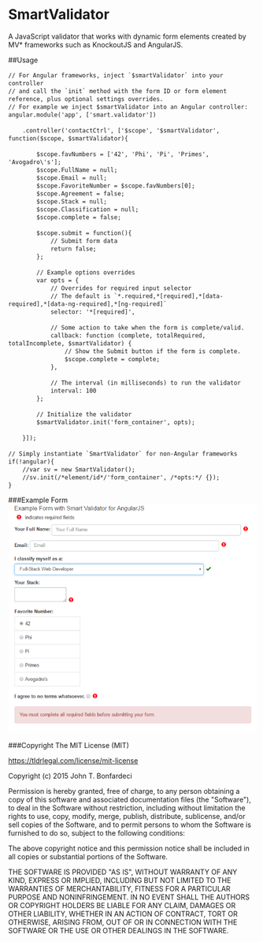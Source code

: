 # SmartValidator
A JavaScript validator that works with dynamic form elements created by MV* frameworks such as KnockoutJS and AngularJS.

##Usage
```
// For Angular frameworks, inject `$smartValidator` into your controller 
// and call the `init` method with the form ID or form element reference, plus optional settings overrides.
// For example we inject $smartValidator into an Angular controller:
angular.module('app', ['smart.validator'])

    .controller('contactCtrl', ['$scope', '$smartValidator', function($scope, $smartValidator){
        
        $scope.favNumbers = ['42', 'Phi', 'Pi', 'Primes', 'Avogadro\'s'];
        $scope.FullName = null;
        $scope.Email = null;
        $scope.FavoriteNumber = $scope.favNumbers[0];
        $scope.Agreement = false;
        $scope.Stack = null;
        $scope.Classification = null;
        $scope.complete = false;
        
        $scope.submit = function(){
            // Submit form data
            return false;    
        };
        
        // Example options overrides
        var opts = {
            // Overrides for required input selector
            // The default is `*.required,*[required],*[data-required],*[data-ng-required],*[ng-required]`
            selector: '*[required]',

            // Some action to take when the form is complete/valid.
            callback: function (complete, totalRequired, totalIncomplete, $smartValidator) {
                // Show the Submit button if the form is complete.
                $scope.complete = complete;
            },

            // The interval (in milliseconds) to run the validator
            interval: 100
        };
        
        // Initialize the validator
        $smartValidator.init('form_container', opts);
        
    }]);

// Simply instantiate `SmartValidator` for non-Angular frameworks
if(!angular){
    //var sv = new SmartValidator();
    //sv.init(/*element/id*/'form_container', /*opts:*/ {});
}
```

###Example Form
![Example Form](sample_form.png "Example Form")

###Copyright
The MIT License (MIT)
    
<https://tldrlegal.com/license/mit-license>

Copyright (c) 2015 John T. Bonfardeci
     
Permission is hereby granted, free of charge, to any person obtaining a copy of this software and associated documentation files (the "Software"), to deal in the Software without restriction, including without limitation the rights to use, copy, modify, merge, publish, distribute, sublicense, and/or sell copies of the Software, and to permit persons to whom the Software is furnished to do so, subject to the following conditions:
 
The above copyright notice and this permission notice shall be included in all copies or substantial portions of the Software.

THE SOFTWARE IS PROVIDED "AS IS", WITHOUT WARRANTY OF ANY KIND, EXPRESS OR IMPLIED, INCLUDING BUT NOT LIMITED TO THE WARRANTIES OF MERCHANTABILITY, 
FITNESS FOR A PARTICULAR PURPOSE AND NONINFRINGEMENT. IN NO EVENT SHALL THE AUTHORS OR COPYRIGHT HOLDERS BE LIABLE FOR ANY CLAIM, DAMAGES OR OTHER 
LIABILITY, WHETHER IN AN ACTION OF CONTRACT, TORT OR OTHERWISE, ARISING FROM, OUT OF OR IN CONNECTION WITH THE SOFTWARE OR THE USE OR OTHER 
DEALINGS IN THE SOFTWARE.
